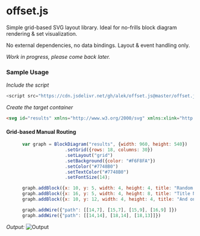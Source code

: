 # offset.js

Simple grid-based SVG layout library. Ideal for no-frills block diagram rendering & set visualization.

No external dependencies, no data bindings. Layout & event handling only. 

*Work in progress, please come back later.*

### Sample Usage ###

*Include the script*
```js
<script src="https://cdn.jsdelivr.net/gh/alek/offset.js@master/offset.js"></script>
```

*Create the target container*
```html
<svg id="results" xmlns="http://www.w3.org/2000/svg" xmlns:xlink="http://www.w3.org/1999/xlink" width="960" height="540"></
```

#### Grid-based Manual Routing ####

```js
      var graph = BlockDiagram("results", {width: 960, height: 540})
                      .setGrid({rows: 18, columns: 30})
                      .setLayout("grid")
                      .setBackground({color: "#F6F8FA"})
                      .setColor("#7748B0")
                      .setTextColor("#7748B0")
                      .setFontSize(14);

      graph.addBlock({x: 10, y: 5, width: 4, height: 4, title: "Random Title One"})
      graph.addBlock({x: 16, y: 5, width: 4, height: 8, title: "Title Number Two"})
      graph.addBlock({x: 10, y: 12, width: 4, height: 4, title: "And one more for good measure"})

      graph.addWire({"path": [[14,7], [15,7], [15,9], [16,9] ]})
      graph.addWire({"path": [[14,14], [18,14], [18,13]]})
```
*Output:*
![Output](https://user-images.githubusercontent.com/54517/82421251-98757480-9a35-11ea-8949-0985955572bb.png)
